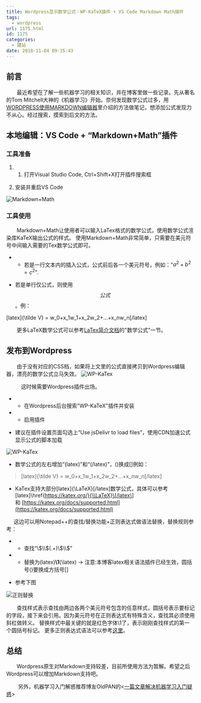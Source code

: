 ```yaml
---
title: Wordpress显示数学公式：WP-KaTeX插件 + VS Code Markdown Math插件
tags:
  - wordpress
url: 1175.html
id: 1175
categories:
  - 建站
date: 2018-11-04 09:35:43
---
```


前言
--

    最近希望在了解一些机器学习的相关知识，并在博客里做一些记录。先从著名的Tom Mitchell大神的《机器学习》开始。奈何发现数学公式过多，用[WORDPRESS使用MARKDOWN编辑器](http://l2h.site/2018/10/28/markdown-editor/ "http://l2h.site/2018/10/28/markdown-editor/")里介绍的方法做笔记，想添加公式发现力不从心。经过搜索，摸索到后文的方法。

本地编辑：VS Code + “Markdown+Math”插件
--------------------------------

### 工具准备

1.  1.  打开Visual Studio Code, Ctrl+Shift+X打开插件搜索框

1.  安装并重启VS Code

![Markdown+Math](http://pic.l2h.site/l2hsiteMarkdown-Math-1.png "Markdown+Math")

### 工具使用

    Markdown+Math让使用者可以输入LaTex格式的数学公式，使用数学公式渲染库KaTeX输出公式的样式。 使用Markdown+Math非常简单，只需要在美元符号中间输入需要的Tex数学公式即可。

*   *   若是一行文本内的插入公式，公式前后各一个美元符号，例如："$a^2+b^2=c^2$".

*   若是单行仅公式，则使用$$公式$$。例：

\[latex\]{\\tilde V} = w\_0+x\_1w\_1+x\_2w\_2+...+x\_nw_n\[/latex\]

    更多LaTeX数学公式可以参考[LaTex简介文档](http://pic.l2h.site/l2hsitelatex-short-cn.pdf "http://pic.l2h.site/l2hsitelatex-short-cn.pdf")的"数学公式"一节。

发布到Wordpress
------------

    由于没有对应的CSS档，如果将上文里的公式直接拷贝到Wordpress编辑器，漂亮的数学公式立马失效。 ![WP-KaTex](http://pic.l2h.site/l2hsiteMarkdown-Math-2.png "WP-KaTex")

          这时候需要Wordpress插件出场。

*   *   在Wordpress后台搜索"WP-KaTeX"插件并安装

*   *   启用插件

*   建议在插件设置页面勾选上“Use jsDelivr to load files”，使用CDN加速公式显示公式的脚本加载

![WP-KaTex](http://pic.l2h.site/l2hsiteMarkdown-Math-3.png "WP-KaTex")

*   数学公式的左右增加“(latex)”和“(/latex)”，()换成\[\]例如：

> \[latex\]{\\tilde V} = w\_0+x\_1w\_1+x\_2w\_2+...+x\_nw_n\[/latex\]

*   KaTex支持大部分\[latex\]{\\LaTeX}\[/latex\]数学公式，具体可以参考\[latex\]\\href{https://katex.org/}{\\LaTeX}\[/latex\] 和 [https://katex.org/docs/supported.html](https://katex.org/docs/supported.html)

     这边可以用Notepad++的查找/替换功能+正则表达式做语法替换，替换规则参考：

*   *   查找“\\$\\$(.+)\\$\\$”

*   *   替换为(latex)**\\1**(\\latex) -> 注意:本博客latex相关语法插件已经生效，圆括号()要换成方括号\[\]

*   参考下图

![正则替换](http://pic.l2h.site/l2hsiteMarkdown-Math-4.png)

    查找样式表示查找由两边各两个美元符号包含的任意样式，圆括号表示要标记的字段，接下来会引用。因为美元符号在正则表达式有特殊含义，查找其必须使用斜杠做转义。 替换样式中最关键的就是红色字体\\1了，表示刚刚查找样式的第一个圆括号标记。 更多正则表达式语法可以参考[这里](http://www.runoob.com/regexp/regexp-tutorial.html "http://www.runoob.com/regexp/regexp-tutorial.html")。

总结
--

    Wordpress原生对Markdown支持较差，目前所使用方法为暂解。希望之后Wordpress可以增加Markdown支持吧。

        另外，机器学习入门解惑推荐博友OldPAN的<[一篇文章解决机器学习入门疑惑](https://oldpan.me/archives/machine-deeplearning-introduction)>